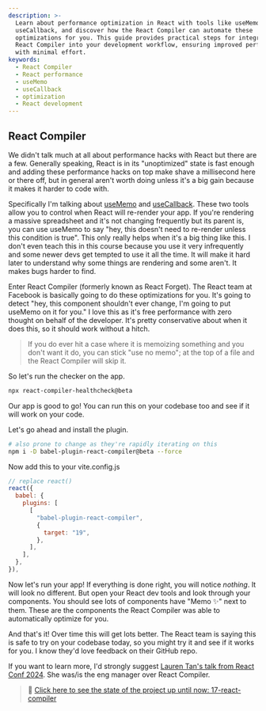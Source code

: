 ```yaml
---
description: >-
  Learn about performance optimization in React with tools like useMemo and
  useCallback, and discover how the React Compiler can automate these
  optimizations for you. This guide provides practical steps for integrating
  React Compiler into your development workflow, ensuring improved performance
  with minimal effort.
keywords:
  - React Compiler
  - React performance
  - useMemo
  - useCallback
  - optimization
  - React development
---
```


## React Compiler

We didn't talk much at all about performance hacks with React but there are a few. Generally speaking, React is in its "unoptimized" state is fast enough and adding these performance hacks on top make shave a millisecond here or there off, but in general aren't worth doing unless it's a big gain because it makes it harder to code with.

Specifically I'm talking about [useMemo][memo] and [useCallback][callback]. These two tools allow you to control when React will re-render your app. If you're rendering a massive spreadsheet and it's not changing frequently but its parent is, you can use useMemo to say "hey, this doesn't need to re-render unless this condition is true". This only really helps when it's a big thing like this. I don't even teach this in this course because you use it very infrequently and some newer devs get tempted to use it all the time. It will make it hard later to understand why some things are rendering and some aren't. It makes bugs harder to find.

Enter React Compiler (formerly known as React Forget). The React team at Facebook is basically going to do these optimizations for you. It's going to detect "hey, this component shouldn't ever change, I'm going to put useMemo on it for you." I love this as it's free performance with zero thought on behalf of the developer. It's pretty conservative about when it does this, so it should work without a hitch.

> If you do ever hit a case where it is memoizing something and you don't want it do, you can stick "use no memo"; at the top of a file and the React Compiler will skip it.

So let's run the checker on the app.

```bash
npx react-compiler-healthcheck@beta
```

Our app is good to go! You can run this on your codebase too and see if it will work on your code.

Let's go ahead and install the plugin.

```bash
# also prone to change as they're rapidly iterating on this
npm i -D babel-plugin-react-compiler@beta --force
```

Now add this to your vite.config.js

```javascript
// replace react()
react({
  babel: {
    plugins: [
      [
        "babel-plugin-react-compiler",
        {
          target: "19",
        },
      ],
    ],
  },
}),
```

Now let's run your app! If everything is done right, you will notice _nothing_. It will look no different. But open your React dev tools and look through your components. You should see lots of components have "Memo ✨" next to them. These are the components the React Compiler was able to automatically optimize for you.

And that's it! Over time this will get lots better. The React team is saying this is safe to try on your codebase today, so you might try it and see if it works for you. I know they'd love feedback on their GitHub repo.

If you want to learn more, I'd strongly suggest [Lauren Tan's talk from React Conf 2024][lauren]. She was/is the eng manager over React Compiler.

> 🏁 [Click here to see the state of the project up until now: 17-react-compiler][step]

[step]: https://github.com/btholt/citr-v9-project/tree/master/17-react-compiler
[callback]: https://react.dev/reference/react/useCallback
[memo]: https://react.dev/reference/react/useMemo
[lauren]: https://www.youtube.com/live/T8TZQ6k4SLE?feature=shared&t=12020
